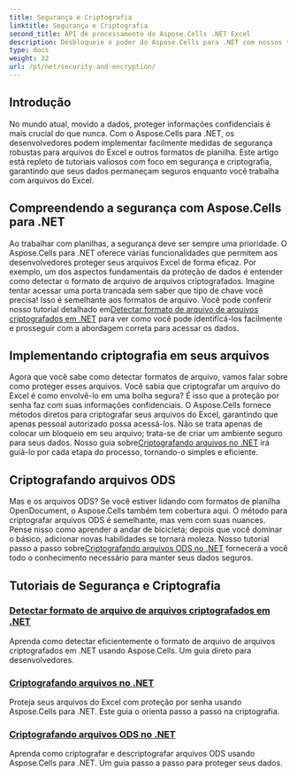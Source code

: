```yaml
---
title: Segurança e Criptografia
linktitle: Segurança e Criptografia
second_title: API de processamento do Aspose.Cells .NET Excel
description: Desbloqueie o poder do Aspose.Cells para .NET com nossos tutoriais sobre segurança e criptografia. Aprenda a detectar e criptografar arquivos sem esforço.
type: docs
weight: 32
url: /pt/net/security-and-encryption/
---
```

## Introdução

No mundo atual, movido a dados, proteger informações confidenciais é mais crucial do que nunca. Com o Aspose.Cells para .NET, os desenvolvedores podem implementar facilmente medidas de segurança robustas para arquivos do Excel e outros formatos de planilha. Este artigo está repleto de tutoriais valiosos com foco em segurança e criptografia, garantindo que seus dados permaneçam seguros enquanto você trabalha com arquivos do Excel.

## Compreendendo a segurança com Aspose.Cells para .NET

Ao trabalhar com planilhas, a segurança deve ser sempre uma prioridade. O Aspose.Cells para .NET oferece várias funcionalidades que permitem aos desenvolvedores proteger seus arquivos Excel de forma eficaz. Por exemplo, um dos aspectos fundamentais da proteção de dados é entender como detectar o formato de arquivo de arquivos criptografados. Imagine tentar acessar uma porta trancada sem saber que tipo de chave você precisa! Isso é semelhante aos formatos de arquivo. Você pode conferir nosso tutorial detalhado em[Detectar formato de arquivo de arquivos criptografados em .NET](./detect-file-format-of-encrypted-files/) para ver como você pode identificá-los facilmente e prosseguir com a abordagem correta para acessar os dados.

## Implementando criptografia em seus arquivos

Agora que você sabe como detectar formatos de arquivo, vamos falar sobre como proteger esses arquivos. Você sabia que criptografar um arquivo do Excel é como envolvê-lo em uma bolha segura? É isso que a proteção por senha faz com suas informações confidenciais. O Aspose.Cells fornece métodos diretos para criptografar seus arquivos do Excel, garantindo que apenas pessoal autorizado possa acessá-los. Não se trata apenas de colocar um bloqueio em seu arquivo; trata-se de criar um ambiente seguro para seus dados. Nosso guia sobre[Criptografando arquivos no .NET](./encrypting-files/) irá guiá-lo por cada etapa do processo, tornando-o simples e eficiente.

## Criptografando arquivos ODS

 Mas e os arquivos ODS? Se você estiver lidando com formatos de planilha OpenDocument, o Aspose.Cells também tem cobertura aqui. O método para criptografar arquivos ODS é semelhante, mas vem com suas nuances. Pense nisso como aprender a andar de bicicleta; depois que você dominar o básico, adicionar novas habilidades se tornará moleza. Nosso tutorial passo a passo sobre[Criptografando arquivos ODS no .NET](./encrypting-ods-files/) fornecerá a você todo o conhecimento necessário para manter seus dados seguros.

## Tutoriais de Segurança e Criptografia
### [Detectar formato de arquivo de arquivos criptografados em .NET](./detect-file-format-of-encrypted-files/)
Aprenda como detectar eficientemente o formato de arquivo de arquivos criptografados em .NET usando Aspose.Cells. Um guia direto para desenvolvedores.
### [Criptografando arquivos no .NET](./encrypting-files/)
Proteja seus arquivos do Excel com proteção por senha usando Aspose.Cells para .NET. Este guia o orienta passo a passo na criptografia.
### [Criptografando arquivos ODS no .NET](./encrypting-ods-files/)
Aprenda como criptografar e descriptografar arquivos ODS usando Aspose.Cells para .NET. Um guia passo a passo para proteger seus dados.